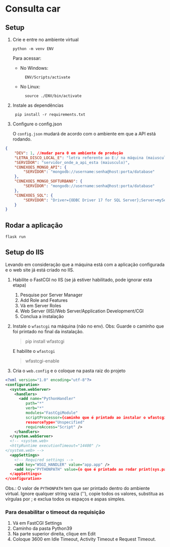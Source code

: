 # Consulta car

## Setup


 1. Crie e entre no ambiente virtual

		python -m venv ENV
	
	Para acessar:
	* No Windows:
	 
			ENV/Scripts/activate
	
	* No Linux:
		
			source ./ENV/bin/activate
	

2. Instale as dependências

		pip install -r requirements.txt

  
3. Configure o config.json

	O `config.json` mudará de acordo com o ambiente em que a API está rodando.
```json
{
    "DEV": 1, //mudar para 0 em ambiente de produção
    "LETRA_DISCO_LOCAL_E": "letra referente ao E:/ na máquina (maiusculo)",
    "SERVIDOR": "servidor_onde_a_api_esta (maiusculo)",
    "CONEXOES_MONGO_API": {
        "SERVIDOR": "mongodb://username:senha@host:porta/database"
    },
    "CONEXOES_MONGO_SOFTURBANO": {
        "SERVIDOR": "mongodb://username:senha@host:porta/database"
    },
    "CONEXOES_SQL": {
        "SERVIDOR": "Driver={ODBC Driver 17 for SQL Server};Server=myServerAddress;Database=myDataBase;Uid=myUsername;Pwd=myPassword;"
    }
}
```
	
## Rodar a aplicação
	
	flask run


## Setup do IIS

Levando em consideração que a máquina está com a aplicação configurada e o web site já está criado no IIS.
    
1. Habilite o FastCGI no IIS (se já estiver habilitado, pode ignorar esta etapa)
    1. Pesquise por Server Manager
    2. Add Role and Features
    3. Vá em Server Roles
    4. Web Server (IIS)/Web Server/Application Development/CGI
    5. Conclua a instalação
2. Instale o `wfastcgi` na máquina (não no env). Obs: Guarde o caminho que foi printado no final da instalação.
    
    >pip install wfastcgi
    
    E habilite o `wfastcgi`
    
    >wfastcgi-enable
    
3. Cria o `web.config` e o coloque na pasta raiz do projeto
```xml
<?xml version="1.0" encoding="utf-8"?>
<configuration>
  <system.webServer>
    <handlers>
      <add name="PythonHandler"
         path="*"
         verb="*"
         modules="FastCgiModule"
         scriptProcessor={caminho que é printado ao instalar o wfastcgi na máquina}
         resourceType="Unspecified"
         requireAccess="Script" />
    </handlers>
  </system.webServer>
  <!-- <system.web>
  <httpRuntime executionTimeout="14400" />
</system.web> -->
  <appSettings>
    <!-- Required settings -->
    <add key="WSGI_HANDLER" value="app.app" />
    <add key="PYTHONPATH" value={o que é printado ao rodar print(sys.path)} />
  </appSettings>
</configuration>
```

Obs.: O valor de `PYTHONPATH` tem que ser printado dentro do ambiente virtual. Ignore qualquer string vazia (''), copie todos os valores, substitua as vírgulas por ; e exclua todos os espaços e aspas simples.


### Para desabilitar o timeout da requisição

1. Vá em FastCGI Settings
2. Caminho da pasta Python39
3. Na parte superior direita, clique em Edit
4. Coloque 3600 em Idle Timeout, Activity Timeout e Request Timeout. 
 